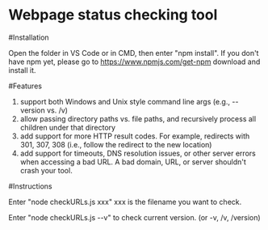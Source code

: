 # Webpage status checking tool

#Installation

Open the folder in VS Code or in CMD, then enter "npm install". If you don't have npm yet, please go to https://www.npmjs.com/get-npm download and install it.

#Features

1. support both Windows and Unix style command line args (e.g., --version vs. /v)
2. allow passing directory paths vs. file paths, and recursively process all children under that directory
3. add support for more HTTP result codes. For example, redirects with 301, 307, 308 (i.e., follow the redirect to the new location)
4. add support for timeouts, DNS resolution issues, or other server errors when accessing a bad URL. A bad domain, URL, or server shouldn't crash your tool.

#Instructions

Enter "node checkURLs.js xxx" xxx is the filename you want to check.

Enter "node checkURLs.js --v" to check current version. (or -v, /v, /version)





